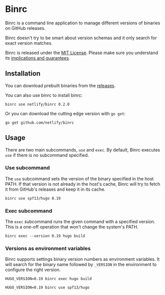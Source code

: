 # Binrc

Binrc is a command line application to manage different versions of binaries on GitHub releases.

Binrc doesn't try to be smart about version schemas and it only search for exact version matches.

Binrc is released under the [MIT License](LICENSE).
Please make sure you understand its [implications and guarantees](https://writing.kemitchell.com/2016/09/21/MIT-License-Line-by-Line.html).

## Installation

You can download prebuilt binaries from the [releases](https://github.com/netlify/binrc/releases).

You can also use binrc to install binrc:

```
binrc use netlify/binrc 0.2.0
```

Or you can download the cutting edge version with `go get`:

```
go get github.com/netlify/binrc
```

## Usage

There are two main subcommands, `use` and `exec`. By default, Binrc executes `use` if there is no subcommand specified.

### Use subcommand

The `use` subcommand sets the version of the binary specified in the host PATH. If that version is not already in the host's
cache, Binrc will try to fetch it from GitHub's releases and keep it in its cache.

```
binrc use spf13/hugo 0.19
```

### Exec subcommand

The `exec` subcommand runs the given command with a specified version. This is a one-off operation that won't change the
system's PATH.

```
binrc exec --version 0.19 hugo build
```

### Versions as environment variables

Binrc supports settings binary version numbers as environment variables. It will search for the binary name followed by `_VERSION`
in the environment to configure the right version.

```
HUGO_VERSION=0.19 binrc exec hugo build
```

```
HUGO_VERSION=0.19 binrc use spf13/hugo
```
